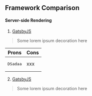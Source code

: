 Framework Comparison
------

#### Server-side Rendering
1. [GatsbyJS](https://google.com)
> Some lorem ipsum decoration here

| Prons        | Cons          |
| ---          | ---           |
| <pre>DSadaa</pre> | xxx |
  



2. [GatsbyJS](https://google.com)
> Some lorem ipsum decoration here
